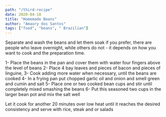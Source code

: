 ```yaml
---
path: "/third-recipe"
date: 2020-04-18
title: "Homemade Beans"
author: "Amaury dos Santos"
tags: ["food", "beans", " Brazilian"]
---
```


Separate and wash the beans and let them soak if you prefer, there are people who leave overnight, while others do not - it depends on how you want to cook and the preparation time.

1- Place the beans in the pan and cover them with water four fingers above the level of beans
2- Place 4 bay leaves and pieces of bacon and pieces of linguine,
3- Cook adding more water when necessary, until the beans are cooked
4- In a frying pan put chopped garlic oil and onion and smell green and cumin and salt
5- Place one or two cooked bean cups and stir until completely mixed smashing the beans
6- Put this seasoned two cups in the larger bean pot and mix the salt well

Let it cook for another 20 minutes over low heat until it reaches the desired consistency and serve with rice, steak and or salads

